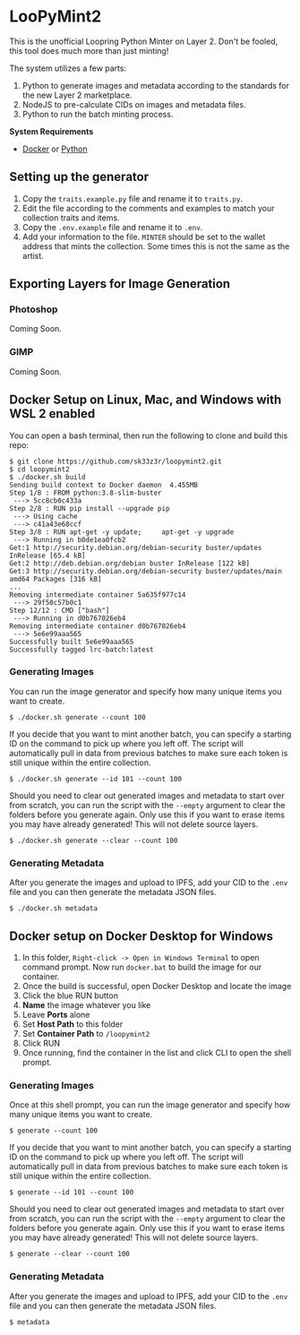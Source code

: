 # LooPyMint2

This is the unofficial Loopring Python Minter on Layer 2. Don't be fooled, this tool does much more than just minting!

The system utilizes a few parts:

1. Python to generate images and metadata according to the standards for the new Layer 2 marketplace.
2. NodeJS to pre-calculate CIDs on images and metadata files.
3. Python to run the batch minting process.

**System Requirements**

* [Docker](https://docs.docker.com/engine/install/) or [Python](https://www.python.org/downloads/)

## Setting up the generator

1. Copy the `traits.example.py` file and rename it to `traits.py`.
2. Edit the file according to the comments and examples to match your collection traits and items.
3. Copy the `.env.example` file and rename it to `.env`.
4. Add your information to the file. `MINTER` should be set to the wallet address that mints the collection. Some times this is not the same as the artist.

## Exporting Layers for Image Generation

### Photoshop

Coming Soon.

### GIMP

Coming Soon.

## Docker Setup on Linux, Mac, and Windows with WSL 2 enabled

You can open a bash terminal, then run the following to clone and build this repo:

```shell
$ git clone https://github.com/sk33z3r/loopymint2.git
$ cd loopymint2
$ ./docker.sh build
Sending build context to Docker daemon  4.455MB
Step 1/8 : FROM python:3.8-slim-buster
 ---> 5cc8cb0c433a
Step 2/8 : RUN pip install --upgrade pip
 ---> Using cache
 ---> c41a43e68ccf
Step 3/8 : RUN apt-get -y update;     apt-get -y upgrade
 ---> Running in b0de1ea0fcb2
Get:1 http://security.debian.org/debian-security buster/updates InRelease [65.4 kB]
Get:2 http://deb.debian.org/debian buster InRelease [122 kB]
Get:3 http://security.debian.org/debian-security buster/updates/main amd64 Packages [316 kB]
...
Removing intermediate container 5a635f977c14
 ---> 29f50c57b0c1
Step 12/12 : CMD ["bash"]
 ---> Running in d0b767026eb4
Removing intermediate container d0b767026eb4
 ---> 5e6e99aaa565
Successfully built 5e6e99aaa565
Successfully tagged lrc-batch:latest
```

### Generating Images

You can run the image generator and specify how many unique items you want to create.

```shell
$ ./docker.sh generate --count 100
```

If you decide that you want to mint another batch, you can specify a starting ID on the command to pick up where you left off. The script will automatically pull in data from previous batches to make sure each token is still unique within the entire collection.

```shell
$ ./docker.sh generate --id 101 --count 100
```

Should you need to clear out generated images and metadata to start over from scratch, you can run the script with the `--empty` argument to clear the folders before you generate again. Only use this if you want to erase items you may have already generated! This will not delete source layers.

```shell
$ ./docker.sh generate --clear --count 100
```

### Generating Metadata

After you generate the images and upload to IPFS, add your CID to the `.env` file and you can then generate the metadata JSON files.

```shell
$ ./docker.sh metadata
```

## Docker setup on Docker Desktop for Windows

1. In this folder, `Right-click -> Open in Windows Terminal` to open command prompt. Now run `docker.bat` to build the image for our container.
2. Once the build is successful, open Docker Desktop and locate the image
3. Click the blue RUN button
4. **Name** the image whatever you like
5. Leave **Ports** alone
6. Set **Host Path** to this folder
7. Set **Container Path** to `/loopymint2`
8. Click RUN
9. Once running, find the container in the list and click CLI to open the shell prompt.

### Generating Images

Once at this shell prompt, you can run the image generator and specify how many unique items you want to create.

```shell
$ generate --count 100
```

If you decide that you want to mint another batch, you can specify a starting ID on the command to pick up where you left off. The script will automatically pull in data from previous batches to make sure each token is still unique within the entire collection.

```shell
$ generate --id 101 --count 100
```

Should you need to clear out generated images and metadata to start over from scratch, you can run the script with the `--empty` argument to clear the folders before you generate again. Only use this if you want to erase items you may have already generated! This will not delete source layers.

```shell
$ generate --clear --count 100
```

### Generating Metadata

After you generate the images and upload to IPFS, add your CID to the `.env` file and you can then generate the metadata JSON files.

```shell
$ metadata
```
